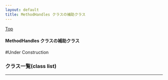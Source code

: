 ```yaml
---
layout: default
title: MethodHandles クラスの補助クラス 
---
```

[Top](../index.html)

#### MethodHandles クラスの補助クラス 

#Under Construction


### クラス一覧(class list)



---
